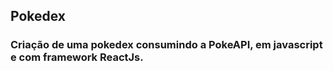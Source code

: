 ## Pokedex 

### Criação de uma pokedex consumindo a PokeAPI, em javascript e com framework ReactJs.

